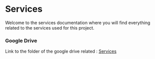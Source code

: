 # Services

Welcome to the services documentation where you will find everything related to the services used for this project.

### Google Drive

Link to the folder of the google drive related : [Services](https://drive.google.com/drive/folders/1DB13jL5AZHboqqtxwosQ_k78navmMrfO)
